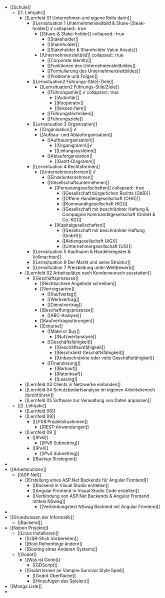 - [[Schule]]
	- [[1. Lehrjahr]]
		- [[Lernfeld 01 Unternehmen und eigene Rolle darin]]
			- [[Lernsituation 1 Unternehmensleitbild & Share-|Steak-holder]] √
			  collapsed:: true
				- [[Share-& Stake-holder]]
				  collapsed:: true
					- [[Stakeholder]]
					- [[Shareholder]]
					- [[Stakeholder & Shareholder Value Ansatz]]
				- [[Unternehmensleitbild]]
				  collapsed:: true
					- [[Corporate Identity]]
					- [[Funktionen des Unternehmensleitbildes]]
					- [[Formulierung des Unternehmensleitbildes]]
					- [[Probleme und Folgen]]
			- [[Lernsituation2 Führungs-Stile|-Ziele]]
				- [[Lernsituation2 Führungs-Stile/Ziele]]
					- [[Führungsstile]] √
					  collapsed:: true
						- [[Autoritär]]
						- [[Kooperativ]]
						- [[laissez-faire]]
					- [[Führungstechniken]]
					- [[Führungsziele]]
			- [[Lernsituation 3 Organisation]]
				- [[Organisation]] √
				- [[Aufbau- und Ablauforganisation]]
					- [[Aufbauorganisation]]
						- [[Organigramm]]√
						- [[Leitungssysteme]]
					- [[Ablauforganisation]]
						- [[Gantt-Diagramm]]
			- [[Lernsituation 4 Rechtsformen]]
				- [[Unternehmensformen]] √
					- [[Einzelunternehmen]]
					- [[Gesellschaftsunternehmen]]
						- [[Personengesellschaften]]
						  collapsed:: true
							- [[Gesellschaft bürgerlichen Rechts (GbR)]]
							- [[Offene Handelsgesellschaft (OHG)]]
							- [[Kommanditgesellschaft (KG)]]
							- [[Gesellschaft mit beschränkter Haftung & Compagnie Kommanditgesellschaft (GmbH & Co. KG)]]
						- [[Kapitalgesellschaften]]
							- [[Gesellschaft mit beschränkter Haftung (GmbH)]]
							- [[Aktiengesellschaft (AG)]]
							- [[Unternehmergesellschaft (UG)]]
			- [[Lernsituation 5 Kaufmann & Handelsregister & Vollmachten]]
			- [[Lernsituation 6 Der Markt und seine Struktur]]
			- [[Lernsituation 7 Preisbildung unter Wettbewerb]]
		- [[Lernfeld 02 Arbeitsplätze nach Kundenwunsch ausstatten]]
			- [[Geschäftsprozesse]]
				- [[Rechtsichere Angebote schreiben]]
				- [[Vertragsarten]]
					- [[Kaufvertag]]
					- [[Werkvertrag]]
					- [[Dienstvertrag]]
				- [[Beschaffungsprozesse]]
					- [[ABC-Analyse]]
				- [[Kaufvertragsstörungen]]
				- [[Exkurse]]
					- [[Make or Buy]]
						- [[Nutzwertanalyse]]
					- [[Geschäftsfähigkeit]]
						- [[Geschäftsunfähigkeit]]
						- [[Beschränkt Geschäftsfähigkeit]]
						- [[Unbeschränkte oder volle Geschäftsfähigkeit]]
					- [[Finanzierung]]
						- [[Barkauf]]
						- [[Ratenkauf]]
						- [[Leasing]]
		- [[Lernfeld 03 Clients in Netzwerke einbinden]]
		- [[Lernfeld 04 Schutzbedarfsanalyse im eigenen Arbeitsbereich durchführen]]
		- [[Lernfeld 05 Software zur Verwaltung von Daten anpassen]]
	- [[2. Lehrjahr]]
		- [[Lernfeld 06]]
		- [[Lernfeld 08]]
			- [[LF08 Projektsituationen]]
				- [[REST-Anwendungen]]
		- [[Lernfeld 09 ]]
			- [[IPv6]]
				- [[IPv6 Subnetting]]
			- [[IPv4]]
				- [[IPv4 Subnetting]]
			- [[Backup Strategien]]
-
- [[Arbeitsnotizen]]
	- [[ASP.Net]]
		- [[Erstellung eines ASP.Net Backends für Angular Frontend]]
			- [[Backend in Visual Studio erstellen]]
			- [[Angular Frontend in Visual Studio Code erstellen]]
			- [[Verbindung von ASP.Net Backends & Angular Frontend mittels NSwag]]
				- [[Verbindungstest NSwag Backend mit Angular Frontend]]
-
- [[Grundwissen der Informatik]]
	- [[Backend]]
- [[Neben Projekte]]
	- [[Linux Installieren]]
		- [[USB-Stick Vorbereiten]]
		- [[Boot Reihenfolge ändern]]
		- [[Booting eines Anderen Systems]]
	- [[Godot]]
		- [[Was ist Godot]]
			- [[GDScript]]
		- [[Godot lernen an Vampire Survivor Style Spiel]]
			- [[Godot Oberfläche]]
			- [[Hinzufügen des Spielers]]
- [[Manga Liste]]
-